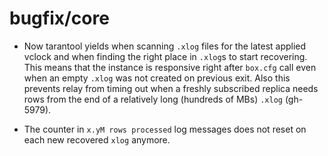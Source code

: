 # bugfix/core

* Now tarantool yields when scanning `.xlog` files for the latest applied vclock
  and when finding the right place in `.xlog`s to start recovering. This means
  that the instance is responsive right after `box.cfg` call even when an empty
  `.xlog` was not created on previous exit.
  Also this prevents relay from timing out when a freshly subscribed replica
  needs rows from the end of a relatively long (hundreds of MBs) `.xlog`
  (gh-5979).

* The counter in `x.yM rows processed` log messages does not reset on each new
  recovered `xlog` anymore.
